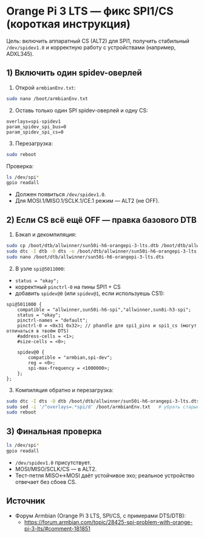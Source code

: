 # Orange Pi 3 LTS — фикс SPI1/CS (короткая инструкция)

Цель: включить аппаратный CS (ALT2) для SPI1, получить стабильный `/dev/spidev1.0` и корректную работу с устройствами (например, ADXL345).

## 1) Включить один spidev-оверлей
1. Открой `armbianEnv.txt`:
```bash
sudo nano /boot/armbianEnv.txt
```
2. Оставь только один SPI spidev-оверлей и одну CS:
```
overlays=spi-spidev1
param_spidev_spi_bus=0
param_spidev_spi_cs=0
```
3. Перезагрузка:
```bash
sudo reboot
```

Проверка:
```bash
ls /dev/spi*
gpio readall
```
- Должен появиться `/dev/spidev1.0`.
- Для MOSI.1/MISO.1/SCLK.1/CE.1 режим — ALT2 (не OFF).

## 2) Если CS всё ещё OFF — правка базового DTB
1. Бэкап и декомпиляция:
```bash
sudo cp /boot/dtb/allwinner/sun50i-h6-orangepi-3-lts.dtb /boot/dtb/allwinner/sun50i-h6-orangepi-3-lts.dtb.bak
sudo dtc -I dtb -O dts -o /boot/dtb/allwinner/sun50i-h6-orangepi-3-lts.dts /boot/dtb/allwinner/sun50i-h6-orangepi-3-lts.dtb
sudo nano /boot/dtb/allwinner/sun50i-h6-orangepi-3-lts.dts
```
2. В узле `spi@5011000`:
- `status = "okay";`
- корректный `pinctrl-0` на пины SPI1 + CS
- добавить `spidev@0` (или `spidev@1`, если используешь CS1):
```dts
spi@5011000 {
    compatible = "allwinner,sun50i-h6-spi","allwinner,sun8i-h3-spi";
    status = "okay";
    pinctrl-names = "default";
    pinctrl-0 = <0x31 0x32>; // phandle для spi1_pins и spi1_cs (могут отличаться в твоём DTS)
    #address-cells = <1>;
    #size-cells = <0>;

    spidev@0 {
        compatible = "armbian,spi-dev";
        reg = <0>;
        spi-max-frequency = <1000000>;
    };
};
```
3. Компиляция обратно и перезагрузка:
```bash
sudo dtc -I dts -O dtb /boot/dtb/allwinner/sun50i-h6-orangepi-3-lts.dts -o /boot/dtb/allwinner/sun50i-h6-orangepi-3-lts.dtb
sudo sed -i '/^overlays=.*spi/d' /boot/armbianEnv.txt   # убрать старые SPI-оверлеи
sudo reboot
```

## 3) Финальная проверка
```bash
ls /dev/spi*
gpio readall
```
- `/dev/spidev1.0` присутствует.
- MOSI/MISO/SCLK/CS — в ALT2.
- Тест-петля MISO↔MOSI даёт устойчивое эхо; реальное устройство отвечает без сбоев CS.

## Источник
- Форум Armbian (Orange Pi 3 LTS, SPI/CS, с примерами DTS/DTB):
  - https://forum.armbian.com/topic/28425-spi-problem-with-orange-pi-3-lts/#comment-181851
